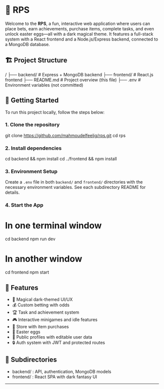 # 🧙 RPS

Welcome to the **RPS**, a fun, interactive web application where users can place bets, earn achievements, purchase items, complete tasks, and even unlock easter eggs—all with a dark magical theme. It features a full-stack system with a React frontend and a Node.js/Express backend, connected to a MongoDB database.

## 🏗️ Project Structure

/
├── backend/         # Express + MongoDB backend
├── frontend/        # React.js frontend
├── README.md        # Project overview (this file)
├── .env             # Environment variables (not committed)

## 🔧 Getting Started

To run this project locally, follow the steps below:

### 1. Clone the repository

git clone https://github.com/mahmoudelfeelig/rps.git
cd rps

### 2. Install dependencies

cd backend && npm install
cd ../frontend && npm install

### 3. Environment Setup

Create a `.env` file in both `backend/` and `frontend/` directories with the necessary environment variables. See each subdirectory README for details.

### 4. Start the App

# In one terminal window
cd backend
npm run dev

# In another window
cd frontend
npm start

## 🧪 Features

- 🧙 Magical dark-themed UI/UX
- 💰 Custom betting with odds
- 🏆 Task and achievement system
- 🎮 Interactive minigames and idle features
- 🧺 Store with item purchases
- 👻 Easter eggs
- 📜 Public profiles with editable user data
- 🔒 Auth system with JWT and protected routes

## 📂 Subdirectories

- backend/ : API, authentication, MongoDB models
- frontend/ : React SPA with dark fantasy UI

---